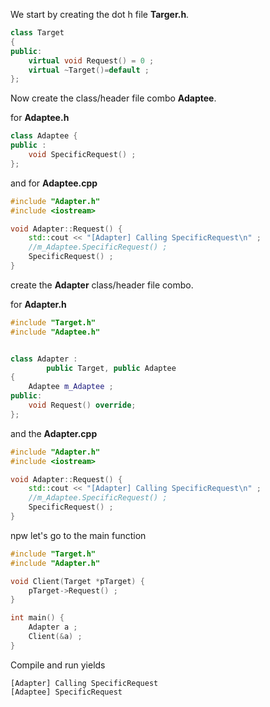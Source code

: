 We start by creating the dot h file **Targer.h**.

```cpp
class Target
{
public:
    virtual void Request() = 0 ;
    virtual ~Target()=default ;
};
```

Now create the class/header file combo **Adaptee**.

for **Adaptee.h**

```cpp
class Adaptee {
public :
    void SpecificRequest() ;
};
```

and for **Adaptee.cpp**

```cpp
#include "Adapter.h"
#include <iostream>

void Adapter::Request() {
    std::cout << "[Adapter] Calling SpecificRequest\n" ;
    //m_Adaptee.SpecificRequest() ;
    SpecificRequest() ;
}
```

create the **Adapter** class/header file combo.

for **Adapter.h**

```cpp
#include "Target.h"
#include "Adaptee.h"


class Adapter :
        public Target, public Adaptee
{
    Adaptee m_Adaptee ;
public:
    void Request() override;
};
```
and the **Adapter.cpp**

```cpp
#include "Adapter.h"
#include <iostream>

void Adapter::Request() {
    std::cout << "[Adapter] Calling SpecificRequest\n" ;
    //m_Adaptee.SpecificRequest() ;
    SpecificRequest() ;
}
```

npw let's go to the main function
```cpp
#include "Target.h"
#include "Adapter.h"

void Client(Target *pTarget) {
    pTarget->Request() ;
}

int main() {
    Adapter a ;
    Client(&a) ;
}
```
Compile and run yields

```run
[Adapter] Calling SpecificRequest
[Adaptee] SpecificRequest
```


